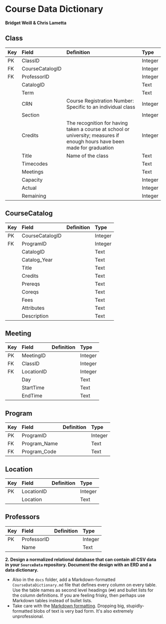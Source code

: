 # Course Data Dictionary
__Bridget Weill & Chris Lametta__


## Class

| Key | Field | Definition | Type |
| :--- | :--- | :--- | :--- |
| PK | ClassID |  | Integer |
| FK | CourseCatalogID |  | Integer |
| FK | ProfessorID | | Integer |
| | CatalogID | | Text |
| | Term | | Text |
| | CRN | Course Registration Number: Specific to an individual class | Integer |
| | Section | | Integer |
| | Credits | The recognition for having taken a course at school or university; measures if enough hours have been made for graduation | Integer |
| | Title | Name of the class | Text |
| | Timecodes | | Text |
| | Meetings | | Text |
| | Capacity | | Integer |
| | Actual | | Integer |
| | Remaining | | Integer |

## CourseCatalog
| Key | Field | Definition | Type |
| :--- | :--- | :--- | :--- |
| PK | CourseCatalogID | | Integer |
| FK | ProgramID | | Integer |
| | CatalogID | | Text |
| | Catalog_Year | | Text |
| | Title | | Text |
| | Credits | | Text |
| | Prereqs | | Text |
| | Coreqs | | Text |
| | Fees | | Text |
| | Attributes | | Text |
| | Description | | Text |

## Meeting
| Key | Field | Definition | Type |
| :--- | :--- | :--- | :--- |
| PK | MeetingID | | Integer |
| FK | ClassID | | Integer |
| FK | LocationID | | Integer |
| | Day | |Text |
| | StartTime | | Text |
| | EndTime | | Text |

## Program
| Key | Field | Definition | Type |
| :--- | :--- | :--- | :--- |
| PK | ProgramID | | Integer |
| FK | Program_Name | | Text |
| FK | Program_Code | | Text |

## Location
| Key | Field | Definition | Type |
| :--- | :--- | :--- | :--- |
| PK | LocationID | | Integer |
| | Location | | Text |

## Professors
| Key | Field | Definition | Type |
| :--- | :--- | :--- | :--- |
| PK | ProfessorID | | Integer |
| | Name | | Text |



__2. Design a normalized relational database that can contain all CSV data in your `SourceData` repository. Document the design with an ERD and a data dictionary.__


- Also in the `docs` folder, add a Markdown-formatted `CourseDataDictionary.md` file that defines every column on every table. Use the table names as second level headings (`##`) and bullet lists for the column definitions. If you are feeling frisky, then perhaps use Markdown tables instead of bullet lists.  
- Take care with the [Markdown formatting](https://github.github.com/gfm/). Dropping big, stupidly-formatted blobs of text is very bad form. It's also extremely unprofessional.

